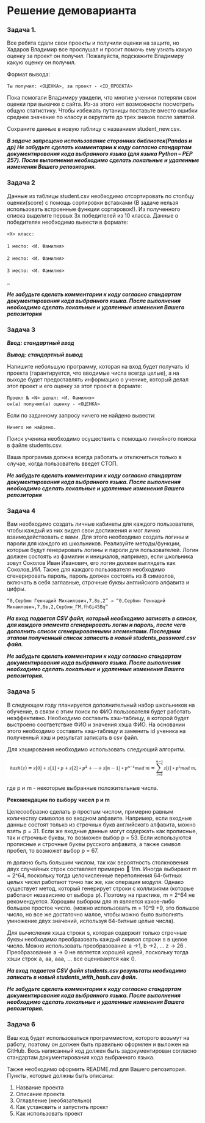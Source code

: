 # Решение демоварианта

### Задача 1.
Все ребята сдали свои проекты и получили оценки на защите, но Хадаров Владимир все прослушал
и просит помочь ему узнать какую оценку за проект он получил. Пожалуйста, подскажите
Владимиру какую оценку он получил.

Формат вывода: 
```
Ты получил: <ОЦЕНКА>, за проект - <ID_ПРОЕКТА>
```

Пока помогали Владимиру увидели, что многие ученики потеряли свои оценки при выкачке с
сайта. Из-за этого нет возможности посмотреть общую статистику. Чтобы избежать путаницы
поставьте вместо ошибки среднее значение по классу и округлите до трех знаков после запятой.


Сохраните данные в новую таблицу с названием student_new.csv.

***В задаче запрещено использование сторонних библиотек(Pandas и др)
Не забудьте сделать комментарии к коду согласно стандартам документирования кода
выбранного языка (для языка Python – PEP 257). После выполнения необходимо сделать локальные
и удаленные изменения Вашего репозитория.***

### Задача 2

Данные из таблицы student.csv необходимо отсортировать по столбцу оценки(score) с помощь
сортировки вставками (В задаче нельзя использовать встроенные функции сортировок!). Из
полученного списка выделите первых 3х победителей из 10 класса. Данные о победителях
необходимо вывести в формате:

```
<X> класс:

1 место: <И. Фамилия>

2 место: <И. Фамилия>

3 место: <И. Фамилия>

…
```

***Не забудьте сделать комментарии к коду согласно стандартам документирования кода
выбранного языка. После выполнения необходимо сделать локальные и удаленные изменения
Вашего репозитория***

### Задача 3

***Ввод: стандартный ввод***

***Вывод: стандартный вывод***

Напишите небольшую программу, которая на вход будет получать id проекта (гарантируется, что
вводимые числа всегда целые), а на выходе будет предоставлять информацию о ученике, который
делал этот проект и его оценку за этот проект в формате:
```
Проект № <N> делал: <И. Фамилия>
он(а) получил(а) оценку - <ОЦЕНКА>
```
Если по заданному запросу ничего не найдено вывести:
```
Ничего не найдено.
```
Поиск ученика необходимо осуществить с помощью линейного поиска в файле students.csv.

Ваша программа должна всегда работать и отключиться только в случае, когда пользователь
введет СТОП.

***Не забудьте сделать комментарии к коду согласно стандартам документирования кода
выбранного языка. После выполнения необходимо сделать локальные и удаленные изменения
Вашего репозитория***

### Задача 4

Вам необходимо создать личные кабинеты для каждого пользователя, чтобы каждый из них видел
свои достижения и мог лично взаимодействовать с вами. Для этого необходимо создать логины и
пароли для каждого из школьников. Реализуйте методы/функции, которые будут генерировать
логины и пароли для пользователей. Логин должен состоять из фамилии и инициалов, например,
если школьника зовут Соколов Иван Иванович, его логин должен выглядеть как Соколов_ИИ.
Также для каждого пользователя необходимо сгенерировать пароль, пароль должен состоять из 8
символов, включать в себя заглавные, строчные буквы английского алфавита и цифры.

```
“0,Сербин Геннадий Михаилович,7,8в,2” → “0,Сербин Геннадий Михаилович,7,8в,2,Сербин_ГМ,fhGi45Bq”
```

***На вход подается CSV файл, который необходимо записать в список, для каждого элемента
сгенерировать логин и пароль, после чего дополнить список сгенерированными элементами.
Последним этапом полученный список записать в новый students_password.csv файл.***

***Не забудьте сделать комментарии к коду согласно стандартам документирования кода
выбранного языка. После выполнения необходимо сделать локальные и удаленные изменения
Вашего репозитория.***

### Задача 5

В следующем году планируется дополнительный набор школьников на обучение, в связи с этим
поиск по ФИО пользователя будет работать неэффективно. Необходимо составить хэш-таблицу, в
которой будет выстроено соответствие ФИО и значения хэша ФИО. На основании этого
необходимо составить хэш-таблицу и заменить id ученика на полученный хэш и результат
записать в csv файл.

Для хэширования необходимо использовать следующий алгоритм.

![Hash algorithm](hash.png "Hash algorithm")

где p и  m - некоторые выбранные положительные числа.

__Рекомендации по выбору чисел p и m__

Целесообразно сделать  p простым числом, примерно равным количеству символов во входном
алфавите. Например, если входные данные состоят только из строчных букв английского 
алфавита, можно взять  p = 31. Если же входные данные могут содержать как прописные, так и
строчные буквы, то  возможен выбор p = 53. Если используются прописные и строчные буквы
русского алфавита, а также символ пробел, то возможет выбор p = 67.

m должно быть большим числом, так как вероятность столкновения двух случайных строк
составляет примерно   1/m. Иногда  выбирают m = 2^64, поскольку тогда целочисленные
переполнения 64-битных целых чисел работают точно так же, как операция модуля. Однако
существует метод, который генерирует строки с коллизиями (которые работают независимо от
выбора  p). Поэтому на практике,  m = 2^64 не рекомендуется. Хорошим выбором для  m является
какое-либо большое простое число. (можно использовать m = 10^9
+9, это большое число, но все же
достаточно малое, чтобы можно было выполнять умножение двух значений, используя 64-битные
целые числа).

Для вычисления хэша строки  s, которая содержит только строчные буквы необходимо
преобразовать каждый символ строки  s в целое число. Можно использовать преобразование  a →1,
b →2, … z → 26 . Преобразование  a → 0 не является хорошей идеей, поскольку тогда хэши строк
 a,  aa,  aaa,  … все оцениваются как  0.

***На вход подается CSV файл students.csv результаты необходимо записать в новый
students_with_hash.csv файл.***

***Не забудьте сделать комментарии к коду согласно стандартам документирования кода
выбранного языка. После выполнения необходимо сделать локальные и удаленные изменения
Вашего репозитория.***

### Задача 6

Ваш код будет использоваться программистом, которого возьмут на работу, поэтому он
должен быть правильно оформлен и выложен на GitHub. Весь написанный код должен быть
задокументирован согласно стандартам документирования кода выбранного языка.

Также необходимо оформить README.md для Вашего репозитория. Пункты, которые
должны быть описаны:

1. Название проекта
2. Описание проекта
3. Оглавление (необязательно)
4. Как установить и запустить проект
5. Как использовать проект